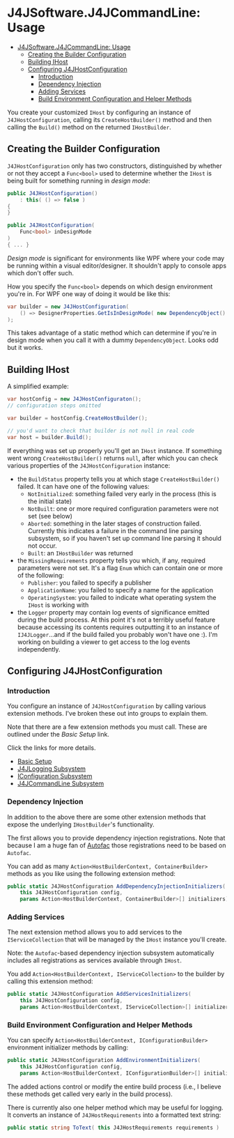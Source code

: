 # J4JSoftware.J4JCommandLine: Usage

- [J4JSoftware.J4JCommandLine: Usage](#j4jsoftwarej4jcommandline-usage)
  - [Creating the Builder Configuration](#creating-the-builder-configuration)
  - [Building IHost](#building-ihost)
  - [Configuring J4JHostConfiguration](#configuring-j4jhostconfiguration)
    - [Introduction](#introduction)
    - [Dependency Injection](#dependency-injection)
    - [Adding Services](#adding-services)
    - [Build Environment Configuration and Helper Methods](#build-environment-configuration-and-helper-methods)

You create your customized `IHost` by configuring an instance of `J4JHostConfiguration`, calling its `CreateHostBuilder()` method and then calling the `Build()` method on the returned `IHostBuilder`.

## Creating the Builder Configuration

`J4JHostConfiguration` only has two constructors, distinguished by whether or not they accept a `Func<bool>` used to determine whether the `IHost` is being built for something running in *design mode*:

```csharp
public J4JHostConfiguration()
    : this( () => false )
{
}

public J4JHostConfiguration(
    Func<bool> inDesignMode
)
{ ... }
```

*Design mode* is significant for environments like WPF where your code may be running within a visual editor/designer. It shouldn't apply to console apps which don't offer such.

How you specify the `Func<bool>` depends on which design environment you're in. For WPF one way of doing it would be like this:

```csharp
var builder = new J4JHostConfiguration( 
    () => DesignerProperties.GetIsInDesignMode( new DependencyObject() ) 
);
```

This takes advantage of a static method which can determine if you're in design mode when you call it with a dummy `DependencyObject`. Looks odd but it works.

## Building IHost

A simplified example:

```csharp
var hostConfig = new J4JHostConfiguraton();
// configuration steps omitted

var builder = hostConfig.CreateHostBuilder();

// you'd want to check that builder is not null in real code
var host = builder.Build();
```

If everything was set up properly you'll get an `IHost` instance. If something went wrong `CreateHostBuilder()` returns `null`, after which you can check various properties of the `J4JHostConfiguration` instance:

- the `BuildStatus` property tells you at which stage `CreateHostBuilder()` failed. It can have one of the following values:
  - `NotInitialized`: something failed very early in the process (this is the initial state)
  - `NotBuilt`: one or more required configuration parameters were not set (see below)
  - `Aborted`: something in the later stages of construction failed. Currently this indicates a failure in the command line parsing subsystem, so if you haven't set up command line parsing it should not occur.
  - `Built`: an `IHostBuilder` was returned
- the `MissingRequirements` property tells you which, if any, required parameters were not set. It's a flag `Enum` which can contain one or more of the following:
  - `Publisher`: you failed to specify a publisher
  - `ApplicationName`: you failed to specify a name for the application
  - `OperatingSystem`: you failed to indicate what operating system the `IHost` is working with
- the `Logger` property may contain log events of significance emitted during the build process. At this point it's not a terribly useful feature because accessing its contents requires outputting it to an instance of `IJ4JLogger`...and if the build failed you probably won't have one :). I'm working on building a viewer to get access to the log events independently.

## Configuring J4JHostConfiguration

### Introduction

You configure an instance of `J4JHostConfiguration`  by calling various extension methods. I've broken these out into groups to explain them.

Note that there are a few extension methods you must call. These are outlined under the *Basic Setup* link.

Click the links for more details.

- [Basic Setup](basics.md)
- [J4JLogging Subsystem](j4jlogging.md)
- [IConfiguration Subsystem](iconfiguration.md)
- [J4JCommandLine Subsystem](j4jcmdline.md)

### Dependency Injection

In addition to the above there are some other extension methods that expose the underlying `IHostBuilder`'s functionality.

The first allows you to provide dependency injection registrations. Note that because I am a huge fan of [Autofac](https://autofac.org/) those registrations need to be based on `Autofac`.

You can add as many `Action<HostBuilderContext, ContainerBuilder>` methods as you like using the following extension method:

```csharp
public static J4JHostConfiguration AddDependencyInjectionInitializers(
    this J4JHostConfiguration config,
    params Action<HostBuilderContext, ContainerBuilder>[] initializers)
```

### Adding Services

The next extension method allows you to add services to the `IServiceCollection` that will be managed by the `IHost` instance you'll create.

Note: the `Autofac`-based dependency injection subsystem automatically includes all registrations as services available through `IHost`.

You add `Action<HostBuilderContext, IServiceCollection>` to the builder by calling this extension method:

```csharp
public static J4JHostConfiguration AddServicesInitializers(
    this J4JHostConfiguration config,
    params Action<HostBuilderContext, IServiceCollection>[] initializers)
```

### Build Environment Configuration and Helper Methods

You can specify `Action<HostBuilderContext, IConfigurationBuilder>` environment initializer methods by calling:

```csharp
public static J4JHostConfiguration AddEnvironmentInitializers( 
    this J4JHostConfiguration config,
    params Action<HostBuilderContext, IConfigurationBuilder>[] initializers )
```

The added actions control or modify the entire build process (i.e., I believe these methods get called very early in the build process).

There is currently also one helper method which may be useful for logging. It converts an instance of `J4JHostRequirements` into a formatted text string:

```csharp
public static string ToText( this J4JHostRequirements requirements )
```
